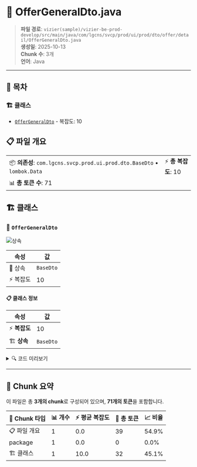 # 📄 OfferGeneralDto.java

> **파일 경로**: `vizier(sample)/vizier-be-prod-develop/src/main/java/com/lgcns/svcp/prod/ui/prod/dto/offer/detail/OfferGeneralDto.java`  
> **생성일**: 2025-10-13  
> **Chunk 수**: 3개  
> **언어**: Java
---

## 📑 목차

### 🏗️ 클래스
- [`OfferGeneralDto`](#class-offergeneraldto) - 복잡도: 10

## 📋 파일 개요

| | |
|--|--|
| 📦 **의존성**: `com.lgcns.svcp.prod.ui.prod.dto.BaseDto` • `lombok.Data` | ⚡ **총 복잡도**: 10 |
| 📊 **총 토큰 수**: 71 |  |



## 🏗️ 클래스

### <a id="class-offergeneraldto"></a>🎯 `OfferGeneralDto`

![상속](https://img.shields.io/badge/상속-1개-blue)

| 속성 | 값 |
|------|----|
| 🧬 상속 | `BaseDto` |
| ⚡ 복잡도 | 10 |



#### 📋 클래스 정보

| 속성 | 값 |
|------|----|
| ⚡ **복잡도** | 10 || 📍 **라인 범위** | 8-8 |
| 🏗️ **상속** | `BaseDto` || 🏷️ **태그** | `class, java, abstract` |

<details>
<summary>🔍 코드 미리보기</summary>

```java
public abstract class OfferGeneralDto extends BaseDto {
	private String objUuid;
	private String objCode;
	private String objName;
	private String offerTypeCode;
	private String dplcTrgtUuid;
	private String validStartDtm;
	private String validEndDtm;
	private String itemCodeName;
}...
```

**Chunk 정보**
- 🆔 **ID**: `262686a5bd3c`
- 📍 **라인**: 8-8
- 📊 **토큰**: 32
- 🏷️ **태그**: `class, java, abstract`

</details>

---





## 🧩 Chunk 요약

이 파일은 총 **3개의 chunk**로 구성되어 있으며, **71개의 토큰**을 포함합니다.

| 🧩 Chunk 타입 | 📊 개수 | ⚡ 평균 복잡도 | 📝 총 토큰 | 📈 비율 |
|---------------|--------|-------------|----------|--------|
| 📋 파일 개요 | 1 | 0.0 | 39 | 54.9% |
| package | 1 | 0.0 | 0 | 0.0% |
| 🏗️ 클래스 | 1 | 10.0 | 32 | 45.1% |

